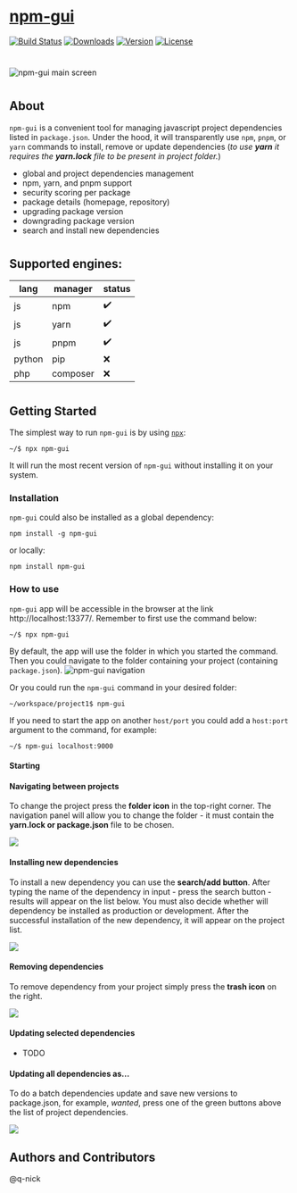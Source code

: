 # [npm-gui](http://q-nick.github.io/npm-gui/)

[![Build Status](https://travis-ci.org/q-nick/npm-gui.svg)](https://travis-ci.org/q-nick/npm-gui) <a href="https://www.npmjs.com/package/npm-gui"><img src="https://img.shields.io/npm/dm/npm-gui.svg" alt="Downloads"></a> <a href="https://www.npmjs.com/package/npm-gui"><img src="https://img.shields.io/npm/v/npm-gui.svg" alt="Version"></a> <a href="https://www.npmjs.com/package/npm-gui"><img src="https://img.shields.io/npm/l/npm-gui.svg" alt="License"></a>

#

![npm-gui main screen](/readme/main-page.png)

#

## About

`npm-gui` is a convenient tool for managing javascript project dependencies listed in `package.json`. Under the hood, it will transparently use `npm`, `pnpm`, or `yarn` commands to install, remove or update dependencies
(_to use **yarn** it requires the **yarn.lock** file to be present in project folder._)

- global and project dependencies management
- npm, yarn, and pnpm support
- security scoring per package
- package details (homepage, repository)
- upgrading package version
- downgrading package version
- search and install new dependencies

#

## Supported engines:

| lang   | manager  | status |
| ------ | -------- | ------ |
| js     | npm      | ✔️     |
| js     | yarn     | ✔️     |
| js     | pnpm     | ✔️     |
| python | pip      | ❌     |
| php    | composer | ❌     |

#

## Getting Started

The simplest way to run `npm-gui` is by using <a href="https://www.npmjs.com/package/npx">`npx`</a>:

```
~/$ npx npm-gui
```

It will run the most recent version of `npm-gui` without installing it on your system.

### Installation

`npm-gui` could also be installed as a global dependency:

```
npm install -g npm-gui
```

or locally:

```
npm install npm-gui
```

### How to use

`npm-gui` app will be accessible in the browser at the link http://localhost:13377/. Remember to first use the command below:

```
~/$ npx npm-gui
```

By default, the app will use the folder in which you started the command. Then you could navigate to the folder containing your project (containing `package.json`).
![npm-gui navigation](/readme/navigation-2-zoom-creat-vista.gif)

Or you could run the `npm-gui` command in your desired folder:

```
~/workspace/project1$ npm-gui
```

If you need to start the app on another `host/port` you could add a `host:port` argument to the command, for example:

```
~/$ npm-gui localhost:9000
```

#### Starting

#### Navigating between projects

To change the project press the **folder icon** in the top-right corner. The navigation panel will allow you to change the folder - it must contain the **yarn.lock or package.json** file to be chosen.

![](https://raw.githubusercontent.com/q-nick/npm-gui/gh-pages/video/navigation.gif)

#### Installing new dependencies

To install a new dependency you can use the **search/add button**. After typing the name of the dependency in input - press the search button - results will appear on the list below. You must also decide whether will dependency be installed as production or development. After the successful installation of the new dependency, it will appear on the project list.

![](https://raw.githubusercontent.com/q-nick/npm-gui/gh-pages/video/installing.gif)

#### Removing dependencies

To remove dependency from your project simply press the **trash icon** on the right.

![](https://raw.githubusercontent.com/q-nick/npm-gui/gh-pages/video/removing.gif)

#### Updating selected dependencies

- TODO

#### Updating all dependencies as...

To do a batch dependencies update and save new versions to package.json, for example, _wanted_, press one of the green buttons above the list of project dependencies.

![](https://raw.githubusercontent.com/q-nick/npm-gui/gh-pages/video/batch-update.gif)

## Authors and Contributors

@q-nick
